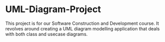 # UML-Diagram-Project
This project is for our Software Construction and Development course.
It revolves around creating a UML diagram modelling application that deals with both class and usecase diagrams.
